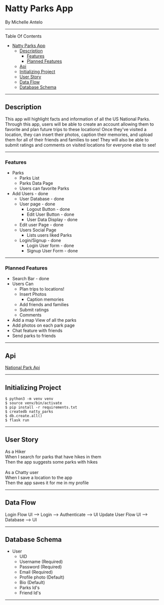 # Natty Parks App
By Michelle Antelo
___
Table Of Contents
- [Natty Parks App](#natty-parks-app)
  - [Description](#description)
    - [Features](#features)
    - [Planned Features](#planned-features)
  - [Api](#api)
  - [Initializing Project](#initializing-project)
  - [User Story](#user-story)
  - [Data Flow](#data-flow)
  - [Database Schema](#database-schema)
___
## Description
This app will highlight facts and information of all the US National Parks. Through this app, users will be able to create an account allowing them to favorite and plan future trips to these locations! Once they've visited a location, they can insert their photos, caption their memories, and upload them for all of their friends and families to see! They will also be able to submit ratings and comments on visited locations for everyone else to see!
___
### Features
- Parks
  - Parks List
  - Parks Data Page
  - Users can favorite Parks
- Add Users - done
  - User Database - done
  - User page - done
    - Logout Button - done
    - Edit User Button - done
    - User Data Display - done
  - Edit user Page - done
  - Users Social Page 
    - Lists users liked Parks
  - Login/Signup - done
    - Login User form - done
    - Signup User Form - done
___
### Planned Features
- Search Bar - done
- Users Can
  - Plan trips to locations! 
  - Insert Photos
    - Caption memories 
  - Add friends and families
  - Submit ratings
  - Comments 
- Add a map View of all the parks
- Add photos on each park page
- Chat feature with friends
- Send parks to friends
___
## Api
  [National Park Api](https://rapidapi.com/jonahtaylor/api/national-park-service/)
___

## Initializing Project
    $ python3 -m venv venv
    $ source venv/bin/activate
    $ pip install -r requirements.txt
    $ createdb natty_parks   
    $ db.create.all()
    $ flask run
___
## User Story
As a Hiker
<br> 
When I search for parks that have hikes in them
<br>
Then the app suggests some parks with hikes
<br><br>
As a Chatty user
<br> 
When I save a location to the app
<br>
Then the app saves it for me in my profile
___
## Data Flow
Login Flow
UI --> Login --> Authenticate --> UI
Update User Flow
UI --> Database --> UI
___
## Database Schema
* User
  * UID
  * Username (Required)
  * Password (Required)
  * Email (Required)
  * Profile photo (Default)
  * Bio (Default)
  * Parks Id's
  * Friend Id's
___